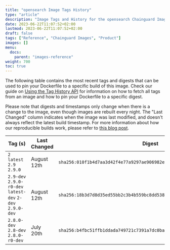 ```yaml
---
title: "opensearch Image Tags History"
type: "article"
description: "Image Tags and History for the opensearch Chainguard Image"
date: 2023-06-22T11:07:52+02:00
lastmod: 2023-06-22T11:07:52+02:00
draft: false
tags: ["Reference", "Chainguard Images", "Product"]
images: []
menu:
  docs:
    parent: "images-reference"
weight: 700
toc: true
---
```


The following table contains the most recent tags and digests that can be used to pin your Dockerfile to a specific build of this image. Check our guide on [Using the Tag History API](/chainguard/chainguard-images/using-the-tag-history-api/) for information on how to fetch all tags from an image and how to pin your Dockerfile to a specific digest.

Please note that digests and timestamps only change when there is a change to the image, even though images are rebuilt every night. The "Last Changed" column indicates when the image was last modified, and doesn't always reflect the latest build timestamp. For more information about how our reproducible builds work, please refer to [this blog post](https://www.chainguard.dev/unchained/reproducing-chainguards-reproducible-image-builds).

| Tag (s)                                                    | Last Changed | Digest                                                                    |
|------------------------------------------------------------|--------------|---------------------------------------------------------------------------|
|  `2` `latest` `2.9` `2.9.0`                                | August 12th  | `sha256:010f1b4d7aa3d42f4e77a9297ae906982ee207c15b119d62543a7f55080f2da6` |
|  `2.9-dev` `2.9.0-r0-dev` `latest-dev` `2-dev` `2.9.0-dev` | August 12th  | `sha256:18b3d7d8d35ed55bb2c3b4b559bc8dd5389b6f0d1f9fc53fdc81eb2d7a2cd2c7` |
|  `2.8.0-dev` `2.8-dev` `2.8.0-r0-dev`                      | July 20th    | `sha256:b4fbc51ffb1ddada749721c7391a7dc0bad1860525fcbdb8b5d23ff4ac621c0e` |
